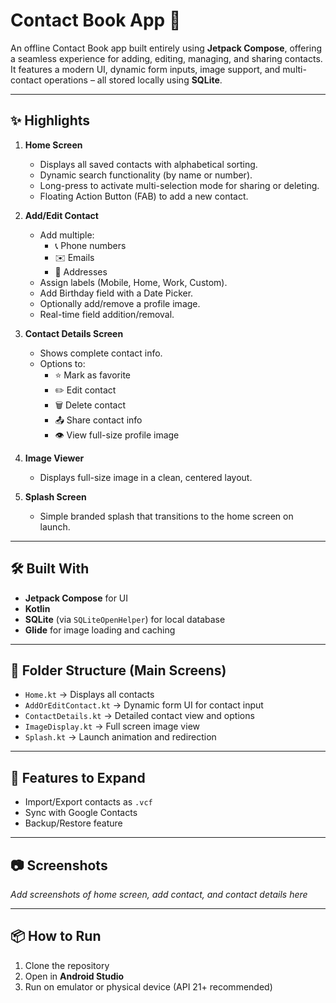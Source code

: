 
# Contact Book App 📒  
An offline Contact Book app built entirely using **Jetpack Compose**, offering a seamless experience for adding, editing, managing, and sharing contacts. It features a modern UI, dynamic form inputs, image support, and multi-contact operations – all stored locally using **SQLite**.

---

## ✨ Highlights

1. **Home Screen**
   - Displays all saved contacts with alphabetical sorting.
   - Dynamic search functionality (by name or number).
   - Long-press to activate multi-selection mode for sharing or deleting.
   - Floating Action Button (FAB) to add a new contact.

2. **Add/Edit Contact**
   - Add multiple:
     - 📞 Phone numbers
     - ✉️ Emails
     - 📍 Addresses
   - Assign labels (Mobile, Home, Work, Custom).
   - Add Birthday field with a Date Picker.
   - Optionally add/remove a profile image.
   - Real-time field addition/removal.

3. **Contact Details Screen**
   - Shows complete contact info.
   - Options to:
     - ⭐ Mark as favorite
     - ✏️ Edit contact
     - 🗑️ Delete contact
     - 📤 Share contact info
     - 👁️ View full-size profile image

4. **Image Viewer**
   - Displays full-size image in a clean, centered layout.

5. **Splash Screen**
   - Simple branded splash that transitions to the home screen on launch.

---

## 🛠 Built With
- **Jetpack Compose** for UI
- **Kotlin**
- **SQLite** (via `SQLiteOpenHelper`) for local database
- **Glide** for image loading and caching

---

## 📁 Folder Structure (Main Screens)
- `Home.kt` → Displays all contacts
- `AddOrEditContact.kt` → Dynamic form UI for contact input
- `ContactDetails.kt` → Detailed contact view and options
- `ImageDisplay.kt` → Full screen image view
- `Splash.kt` → Launch animation and redirection

---

## 🧠 Features to Expand
- Import/Export contacts as `.vcf`
- Sync with Google Contacts
- Backup/Restore feature

---

## 📷 Screenshots
_Add screenshots of home screen, add contact, and contact details here_

---

## 📦 How to Run
1. Clone the repository  
2. Open in **Android Studio**  
3. Run on emulator or physical device (API 21+ recommended)
